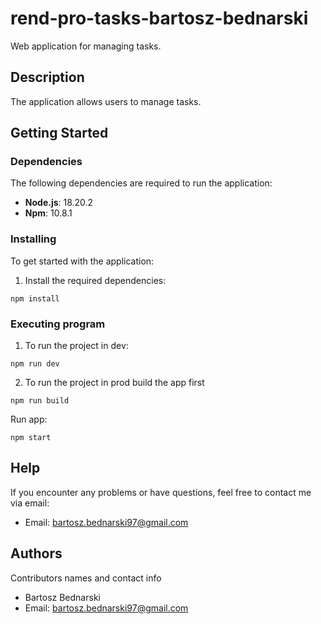 # rend-pro-tasks-bartosz-bednarski

Web application for managing tasks.

## Description

The application allows users to manage tasks.

## Getting Started

### Dependencies

The following dependencies are required to run the application:

- **Node.js**: 18.20.2
- **Npm**: 10.8.1

### Installing

To get started with the application:

1. Install the required dependencies:

```
npm install
```

### Executing program

1. To run the project in dev:

```
npm run dev
```

2. To run the project in prod build the app first

```
npm run build
```

Run app:

```
npm start
```

## Help

If you encounter any problems or have questions, feel free to contact me via email:

- Email: bartosz.bednarski97@gmail.com

## Authors

Contributors names and contact info

- Bartosz Bednarski
- Email: bartosz.bednarski97@gmail.com
